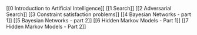 [[0 Introduction to Artificial Intelligence]]
[[1 Search]]
[[2 Adversarial Search]]
[[3 Constraint satisfaction problems]]
[[4 Bayesian Networks - part 1]]
[[5 Bayesian Networks - part 2]]
[[6 Hidden Markov Models - Part 1]]
[[7 Hidden Markov Models - Part 2]]